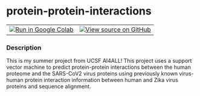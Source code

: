 # protein-protein-interactions

<table class="tfo-notebook-buttons">
  <td>
    <a target="_blank" href="https://colab.research.google.com/github/amibaid/protein-protein-interactions/blob/main/ppi.ipynb"><img src="https://www.tensorflow.org/images/colab_logo_32px.png" />Run in Google Colab</a>
  </td>
  <td>
    <a target="_blank" href="https://github.com/amibaid/protein-protein-interactions/blob/main/ppi.ipynb"><img src="https://www.tensorflow.org/images/GitHub-Mark-32px.png" />View source on GitHub</a>
  </td>
</table>

### Description
This is my summer project from UCSF AI4ALL! This project uses a support vector machine to predict protein-protein interactions between the human proteome and the SARS-CoV2 virus proteins using previously known virus-human protein interaction information between human and Zika virus proteins and sequence alignment.
